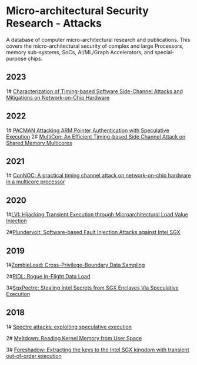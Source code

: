 # Micro-architectural Security Research - Attacks
A database of computer micro-architectural research and publications. This covers the micro-architectural security of complex and large Processors, memory sub-systems, SoCs, AI/ML/Graph Accelerators, and special-purpose chips.

## 2023

1# [Characterization of Timing-based Software Side-Channel Attacks and Mitigations on Network-on-Chip Hardware](https://dl.acm.org/doi/abs/10.1145/3585519)

## 2022

1# [PACMAN Attacking ARM Pointer Authentication with Speculative Execution](https://pacmanattack.com/)
2# [MultiCon: An Efficient Timing-based Side Channel Attack on Shared Memory Multicores](https://ieeexplore.ieee.org/abstract/document/9978454)

## 2021

1# [ConNOC: A practical timing channel attack on network-on-chip hardware in a multicore processor](https://ieeexplore.ieee.org/abstract/document/9702280)

## 2020

1#[LVI: Hijacking Transient Execution through Microarchitectural Load Value Injection](https://ieeexplore.ieee.org/abstract/document/9152763)

2#[Plundervolt: Software-based Fault Injection Attacks against Intel SGX](https://ieeexplore.ieee.org/abstract/document/9152636)

## 2019

1#[ZombieLoad: Cross-Privilege-Boundary Data Sampling](https://dl.acm.org/doi/abs/10.1145/3319535.3354252)

2#[RIDL: Rogue In-Flight Data Load](https://ieeexplore.ieee.org/abstract/document/8835281)

3#[SgxPectre: Stealing Intel Secrets from SGX Enclaves Via Speculative Execution](https://ieeexplore.ieee.org/abstract/document/8806740)

## 2018

1# [Spectre attacks: exploiting speculative execution](https://meltdownattack.com/)

2# [Meltdown: Reading Kernel Memory from User Space](https://meltdownattack.com/)

3# [Foreshadow: Extracting the keys to the Intel SGX kingdom with transient out-of-order execution](https://www.usenix.org/conference/usenixsecurity18/presentation/bulck)
